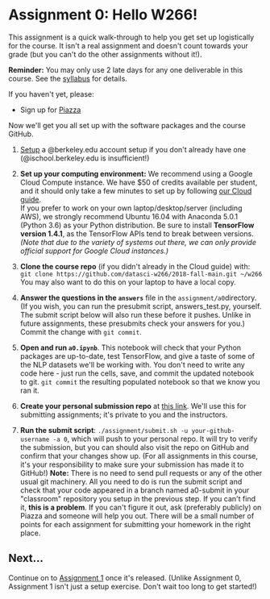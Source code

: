 # Assignment 0:  Hello W266!

This assignment is a quick walk-through to help you get set up logistically for the course.  It isn't a real assignment and doesn't count towards your grade (but you can't do the other assignments without it!).

**Reminder:** You may only use 2 late days for any one deliverable in this course.  See the [syllabus](../../syllabus/) for details.

If you haven't yet, please:

- Sign up for [Piazza](https://piazza.com/berkeley/fall2018/datasciw266)

Now we'll get you all set up with the software packages and the course GitHub.

1. [Setup](https://calmail.berkeley.edu/manage/account/create_account) a @berkeley.edu account setup if you don't already have one (@ischool.berkeley.edu is insufficient!)

1. **Set up your computing environment:** We recommend using a Google Cloud Compute instance. We have $50 of credits available per student, and it should only take a few minutes to set up by following [our Cloud guide](cloud/).  
If you prefer to work on your own laptop/desktop/server (including AWS), we strongly recommend Ubuntu 16.04 with Anaconda 5.0.1 (Python 3.6) as your Python distribution. Be sure to install **TensorFlow version 1.4.1**, as the TensorFlow APIs tend to break between versions.  
*(Note that due to the variety of systems out there, we can only provide official support for Google Cloud instances.)*

2. **Clone the course repo** (if you didn't already in the Cloud guide) with:  
`git clone https://github.com/datasci-w266/2018-fall-main.git ~/w266`  
You may also want to do this on your laptop to have a local copy.  

3. **Answer the questions in the `answers`** file in the `assignment/a0`directory.  (If you wish, you can run the presubmit script, answers\_test.py, yourself.  The submit script below will also run these before it pushes.  Unlike in future assignments, these presubmits check your answers for you.)
Commit the change with `git commit`.

4. **Open and run `a0.ipynb`**. This notebook will check that your Python packages are up-to-date, test TensorFlow, and give a taste of some of the NLP datasets we'll be working with. You don't need to write any code here - just run the cells, save, and commit the updated notebook to git.  `git commit` the resulting populated notebook so that we know you ran it.

4. **Create your personal submission repo** at [this link](https://classroom.github.com/a/378RHSEI). We'll use this for submitting assignments; it's private to you and the instructors.

5. **Run the submit script**: `./assignment/submit.sh -u your-github-username -a 0`, which will push to your personal repo. It will try to verify the submission, but you can should also visit the repo on GitHub and confirm that your changes show up.  (For all assignments in this course, it's your responsibility to make sure your submission has made it to GitHub!)  **Note:** There is no need to send pull requests or any of the other usual git machinery.  All you need to do is run the submit script and check that your code appeared in a branch named a0-submit in your "classroom" repository you setup in the previous step.  If you can't find it, **this is a problem**.  If you can't figure it out, ask (preferably publicly) on Piazza and someone will help you out.  There will be a small number of points for each assignment for submitting your homework in the right place.

## Next...

Continue on to [Assignment 1](../a1/) once it's released.  (Unlike Assignment 0, Assignment 1 isn't just a setup exercise.  Don't wait too long to get started!)
